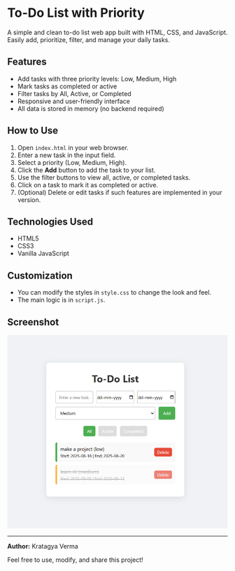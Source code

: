 # To-Do List with Priority

A simple and clean to-do list web app built with HTML, CSS, and JavaScript. Easily add, prioritize, filter, and manage your daily tasks.

## Features
- Add tasks with three priority levels: Low, Medium, High
- Mark tasks as completed or active
- Filter tasks by All, Active, or Completed
- Responsive and user-friendly interface
- All data is stored in memory (no backend required)

## How to Use
1. Open `index.html` in your web browser.
2. Enter a new task in the input field.
3. Select a priority (Low, Medium, High).
4. Click the **Add** button to add the task to your list.
5. Use the filter buttons to view all, active, or completed tasks.
6. Click on a task to mark it as completed or active.
7. (Optional) Delete or edit tasks if such features are implemented in your version.

## Technologies Used
- HTML5
- CSS3
- Vanilla JavaScript

## Customization
- You can modify the styles in `style.css` to change the look and feel.
- The main logic is in `script.js`.

## Screenshot
![Screenshot](todolist1.png)

---

**Author:** Kratagya Verma

Feel free to use, modify, and share this project!
